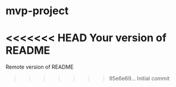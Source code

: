 # mvp-project
<<<<<<< HEAD
Your version of README
=======
Remote version of README
>>>>>>> 95e6e69... Initial commit

